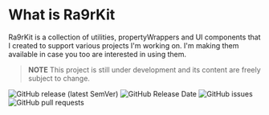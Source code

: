 # What is Ra9rKit

Ra9rKit is a collection of utilities, propertyWrappers and UI components that I created to support various projects I'm working on.  I'm making them available in case you too are interested in using them.

> **NOTE** This project is still under development and its content are freely subject to change.

![GitHub release (latest SemVer)](https://img.shields.io/github/v/release/ra9r/Ra9rKit)
![GitHub Release Date](https://img.shields.io/github/release-date/ra9r/Ra9rKit?label=latest%20release)
![GitHub issues](https://img.shields.io/github/issues/ra9r/Ra9rKit)
![GitHub pull requests](https://img.shields.io/github/issues-pr/ra9r/Ra9rKit)


